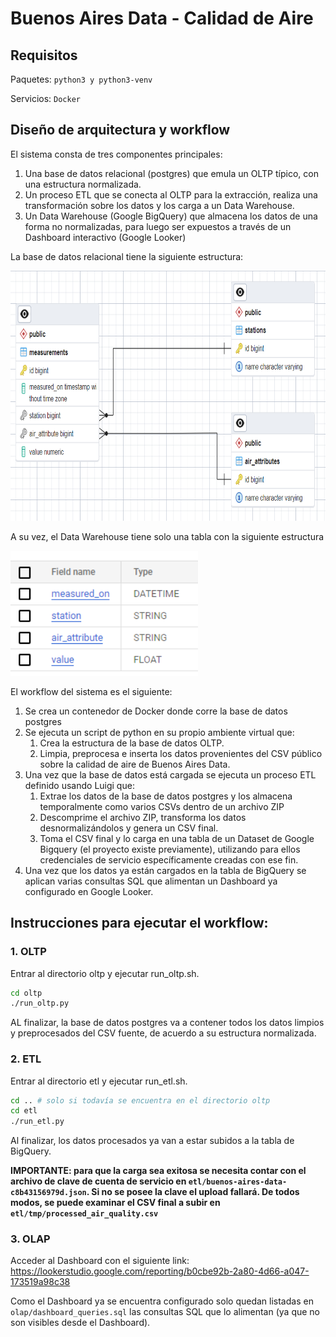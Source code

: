 # Buenos Aires Data - Calidad de Aire

## Requisitos

Paquetes: `python3 y python3-venv`

Servicios: `Docker`
 
## Diseño de arquitectura y workflow

El sistema consta de tres componentes principales:
1. Una base de datos relacional (postgres) que emula un OLTP típico, con una estructura normalizada.
2. Un proceso ETL que se conecta al OLTP para la extracción, realiza una transformación sobre los datos y los carga a un Data Warehouse.
3. Un Data Warehouse (Google BigQuery) que almacena los datos de una forma no normalizadas, para luego ser expuestos a través de un Dashboard interactivo (Google Looker)

La base de datos relacional tiene la siguiente estructura:

<img src="edr.png"  width="600" height="400">

A su vez, el Data Warehouse tiene solo una tabla con la siguiente estructura

<img src="google_edr.png"  width="300" height="200">

El workflow del sistema es el siguiente:

1. Se crea un contenedor de Docker donde corre la base de datos postgres
2. Se ejecuta un script de python en su propio ambiente virtual que:
    1. Crea la estructura de la base de datos OLTP.
    2. Limpia, preprocesa e inserta los datos provenientes del CSV público sobre la calidad de aire de Buenos Aires Data.
3. Una vez que la base de datos está cargada se ejecuta un proceso ETL definido usando Luigi que:
    1. Extrae los datos de la base de datos postgres y los almacena temporalmente como varios CSVs dentro de un archivo ZIP
    2. Descomprime el archivo ZIP, transforma los datos desnormalizándolos y genera un CSV final.
    3. Toma el CSV final y lo carga en una tabla de un Dataset de Google Bigquery (el proyecto existe previamente), utilizando para ellos credenciales de servicio específicamente creadas con ese fin.
4. Una vez que los datos ya están cargados en la tabla de BigQuery se aplican varias consultas SQL que alimentan un Dashboard ya configurado en Google Looker.


## Instrucciones para ejecutar el workflow:

### 1. OLTP
Entrar al directorio oltp y ejecutar run_oltp.sh.
```bash
cd oltp
./run_oltp.py
```
AL finalizar, la base de datos postgres va a contener todos los datos limpios y preprocesados del CSV fuente, de acuerdo a su estructura normalizada.

### 2. ETL
Entrar al directorio etl y ejecutar run_etl.sh.
```bash
cd .. # solo si todavía se encuentra en el directorio oltp
cd etl
./run_etl.py
```
Al finalizar, los datos procesados ya van a estar subidos a la tabla de BigQuery.

**IMPORTANTE: para que la carga sea exitosa se necesita contar con el archivo de clave de cuenta de servicio en `etl/buenos-aires-data-c8b43156979d.json`. Si no se posee la clave el upload fallará. De todos modos, se puede examinar el CSV final a subir en `etl/tmp/processed_air_quality.csv`**

### 3. OLAP
Acceder al Dashboard con el siguiente link: https://lookerstudio.google.com/reporting/b0cbe92b-2a80-4d66-a047-173519a98c38

Como el Dashboard ya se encuentra configurado solo quedan listadas en `olap/dashboard_queries.sql` las consultas SQL que lo alimentan (ya que no son visibles desde el Dashboard).